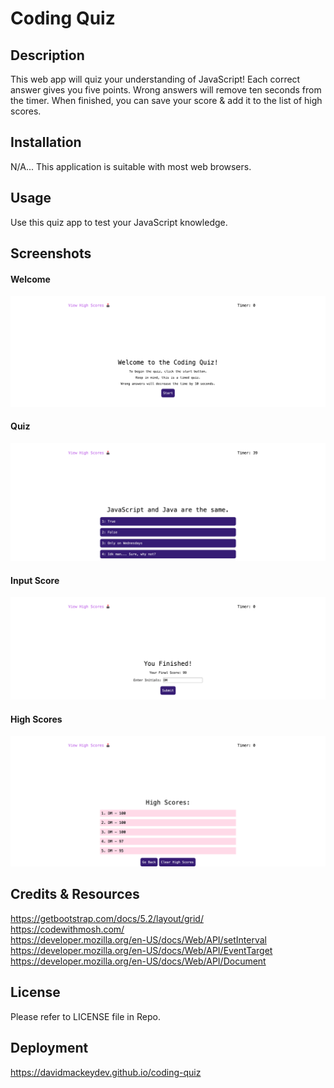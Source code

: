 # Coding Quiz

## Description
This web app will quiz your understanding of JavaScript!
Each correct answer gives you five points. 
Wrong answers will remove ten seconds from the timer. 
When finished, you can save your score & add it to the list of high scores.

## Installation
N/A... This application is suitable with most web browsers.

## Usage
Use this quiz app to test your JavaScript knowledge.

## Screenshots

#### Welcome
![Welcome](assets/images/welcome.png)

#### Quiz
![Quiz](assets/images/questions.png)

#### Input Score 
![Input](assets/images/input.png)

#### High Scores 
![HighScores](assets/images/highscores.png)

## Credits & Resources
https://getbootstrap.com/docs/5.2/layout/grid/
<br>
https://codewithmosh.com/
<br>
https://developer.mozilla.org/en-US/docs/Web/API/setInterval
<br>
https://developer.mozilla.org/en-US/docs/Web/API/EventTarget
<br>
https://developer.mozilla.org/en-US/docs/Web/API/Document

## License
Please refer to LICENSE file in Repo.

## Deployment
https://davidmackeydev.github.io/coding-quiz
